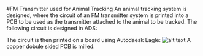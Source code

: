 #FM Transmitter used for Animal Tracking
An animal tracking system is designed, where the circuit of an FM transmitter system is printed 
into a PCB to be used as the transmitter attached to the animal to be tracked.
The following circuit is designed in ADS:

The circuit is then printed on a board using Autodaesk Eagle:
![alt text](https://raw.githubusercontent.com/Grecopintoanguita/School-Projects/blob/master/images/FMTransmitterEagle.PNG)
A copper dobule sided PCB is milled:

